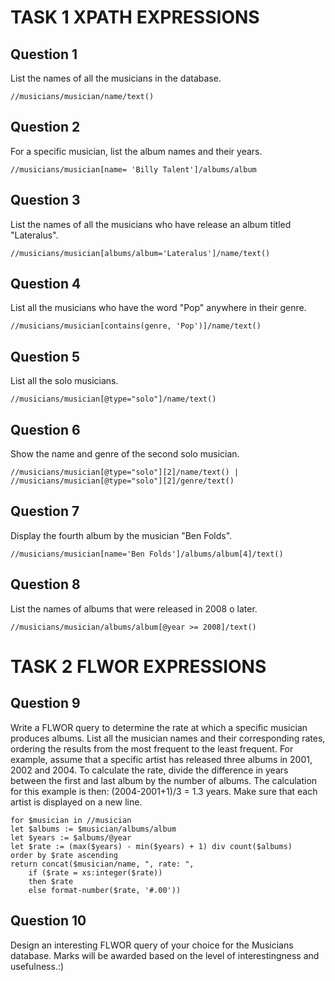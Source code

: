 # TASK 1 XPATH EXPRESSIONS
## Question 1 
List the names of all the musicians in the database.
```
//musicians/musician/name/text()
```

## Question 2 
For a specific musician, list the album names and their years.
```
//musicians/musician[name= 'Billy Talent']/albums/album
```

## Question 3 
List the names of all the musicians who have release an album titled "Lateralus".
```
//musicians/musician[albums/album='Lateralus']/name/text()
```


## Question 4 
List all the musicians who have the word "Pop" anywhere in their genre.
```
//musicians/musician[contains(genre, 'Pop')]/name/text()
```

## Question 5
List all the solo musicians.
```
//musicians/musician[@type="solo"]/name/text()
```

## Question 6 
Show the name and genre of the second solo musician.
```
//musicians/musician[@type="solo"][2]/name/text() | //musicians/musician[@type="solo"][2]/genre/text()
```

## Question 7 
Display the fourth album by the musician "Ben Folds".
```
//musicians/musician[name='Ben Folds']/albums/album[4]/text()
```

## Question 8
List the names of albums that were released in 2008 o later.
```
//musicians/musician/albums/album[@year >= 2008]/text()
```



# TASK 2 FLWOR EXPRESSIONS


## Question 9 
Write a FLWOR query to determine the rate at which a specific musician produces albums.
List all the musician names and their corresponding rates, ordering the results from the most frequent to the least frequent. 
For example, assume that a specific artist has released three albums in 2001, 2002 and 2004. To calculate the rate, divide the difference in years between the first and last album by the number of albums. 
The calculation for this example is then: (2004-2001+1)/3 = 1.3 years. 
Make sure that each artist is displayed on a new line.
```
for $musician in //musician
let $albums := $musician/albums/album
let $years := $albums/@year
let $rate := (max($years) - min($years) + 1) div count($albums)
order by $rate ascending
return concat($musician/name, ", rate: ", 
    if ($rate = xs:integer($rate)) 
    then $rate 
    else format-number($rate, '#.00'))
```

## Question 10 
Design an interesting FLWOR query of your choice for the Musicians database. 
Marks will
be awarded based on the level of interestingness and usefulness.:)
```

```
